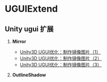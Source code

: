 # UGUIExtend
## Unity ugui 扩展 ##

1. **Mirror**
	 - [Unity3D UGUI优化：制作镜像图片（1）](https://zhuanlan.zhihu.com/p/25995971)
	 - [Unity3D UGUI优化：制作镜像图片（2）](https://zhuanlan.zhihu.com/p/26382102)
	 - [Unity3D UGUI优化：制作镜像图片（3）](https://zhuanlan.zhihu.com/p/28580768)

2. **OutlineShadow**